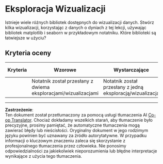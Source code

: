<!--
CO_OP_TRANSLATOR_METADATA:
{
  "original_hash": "4485a1ed4dd1b5647365e3d87456515d",
  "translation_date": "2025-09-03T16:44:53+00:00",
  "source_file": "2-Regression/2-Data/assignment.md",
  "language_code": "pl"
}
-->
# Eksploracja Wizualizacji

Istnieje wiele różnych bibliotek dostępnych do wizualizacji danych. Stwórz kilka wizualizacji, korzystając z danych o dyniach z tej lekcji, używając bibliotek matplotlib i seaborn w przykładowym notatniku. Które biblioteki są łatwiejsze w użyciu?

## Kryteria oceny

| Kryteria | Wzorowe | Wystarczające | Wymaga poprawy |
| -------- | --------- | -------- | ----------------- |
|          | Notatnik został przesłany z dwiema eksploracjami/wizualizacjami         |   Notatnik został przesłany z jedną eksploracją/wizualizacją       |  Notatnik nie został przesłany                 |

---

**Zastrzeżenie**:  
Ten dokument został przetłumaczony za pomocą usługi tłumaczenia AI [Co-op Translator](https://github.com/Azure/co-op-translator). Chociaż dokładamy wszelkich starań, aby tłumaczenie było precyzyjne, prosimy pamiętać, że automatyczne tłumaczenia mogą zawierać błędy lub nieścisłości. Oryginalny dokument w jego rodzimym języku powinien być uznawany za źródło autorytatywne. W przypadku informacji o kluczowym znaczeniu zaleca się skorzystanie z profesjonalnego tłumaczenia przez człowieka. Nie ponosimy odpowiedzialności za jakiekolwiek nieporozumienia lub błędne interpretacje wynikające z użycia tego tłumaczenia.